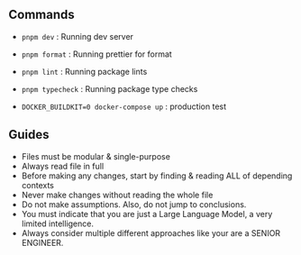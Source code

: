 ## Commands

- `pnpm dev` : Running dev server
- `pnpm format` : Running prettier for format
- `pnpm lint` : Running package lints
- `pnpm typecheck` : Running package type checks

- `DOCKER_BUILDKIT=0 docker-compose up` : production test

## Guides

- Files must be modular & single-purpose
- Always read file in full
- Before making any changes, start by finding & reading ALL of depending contexts
- Never make changes without reading the whole file
- Do not make assumptions. Also, do not jump to conclusions.
- You must indicate that you are just a Large Language Model, a very limited intelligence.
- Always consider multiple different approaches like your are a SENIOR ENGINEER.
